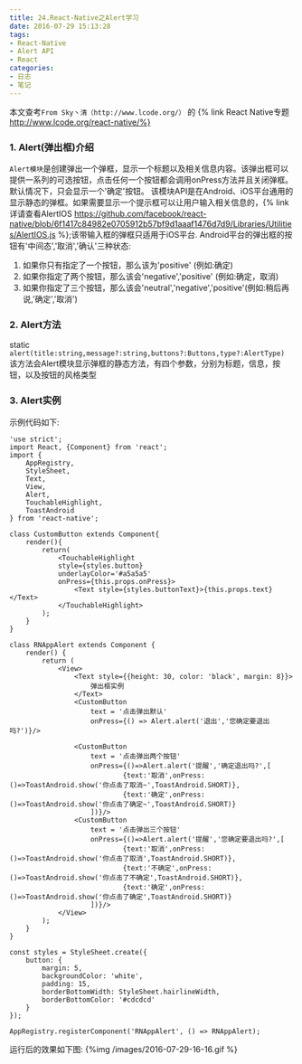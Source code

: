 ```yaml
---
title: 24.React-Native之Alert学习
date: 2016-07-29 15:13:28
tags:
- React-Native
- Alert API
- React
categories:
- 日志
- 笔记
---
```


本文查考`From Sky丶清（http://www.lcode.org/）` 的 {% link React Native专题 http://www.lcode.org/react-native/%}

### 1. Alert(弹出框)介绍
`Alert模块`是创建弹出一个弹框，显示一个标题以及相关信息内容。该弹出框可以提供一系列的可选按钮，点击任何一个按钮都会调用onPress方法并且关闭弹框。默认情况下，只会显示一个'确定'按钮。
该模块API是在Android、iOS平台通用的显示静态的弹框。如果需要显示一个提示框可以让用户输入相关信息的，{% link 详请查看AlertIOS https://github.com/facebook/react-native/blob/6f1417c84982e0705912b57bf9d1aaaf1476d7d9/Libraries/Utilities/AlertIOS.js %};该带输入框的弹框只适用于iOS平台.
Android平台的弹出框的按钮有'中间态','取消','确认'三种状态:
  1. 如果你只有指定了一个按钮，那么该为'positive' (例如:确定)
  2. 如果你指定了两个按钮，那么该会'negative','positive' (例如:确定，取消)
  3. 如果你指定了三个按钮，那么该会'neutral','negative','positive'(例如:稍后再说,'确定','取消')

### 2. Alert方法
static `alert(title:string,message?:string,buttons?:Buttons,type?:AlertType)`  该方法会Alert模块显示弹框的静态方法，有四个参数，分别为标题，信息，按钮，以及按钮的风格类型

### 3. Alert实例
示例代码如下:
```
'use strict';
import React, {Component} from 'react';
import {
    AppRegistry,
    StyleSheet,
    Text,
    View,
    Alert,
    TouchableHighlight,
    ToastAndroid
} from 'react-native';

class CustomButton extends Component{
    render(){
        return(
            <TouchableHighlight
            style={styles.button}
            underlayColor='#a5a5a5'
            onPress={this.props.onPress}>
                <Text style={styles.buttonText}>{this.props.text}</Text>
            </TouchableHighlight>
        );
    }
}

class RNAppAlert extends Component {
    render() {
        return (
            <View>
                <Text style={{height: 30, color: 'black', margin: 8}}>
                    弹出框实例
                </Text>
                <CustomButton
                    text = '点击弹出默认'
                    onPress={() => Alert.alert('退出','您确定要退出吗?')}/>

                <CustomButton
                    text = '点击弹出两个按钮'
                    onPress={()=>Alert.alert('提醒','确定退出吗?',[
                            {text:'取消',onPress:()=>ToastAndroid.show('你点击了取消~',ToastAndroid.SHORT)},
                            {text:'确定',onPress:()=>ToastAndroid.show('你点击了确定~',ToastAndroid.SHORT)}
                    ])}/>
                <CustomButton
                    text = '点击弹出三个按钮'
                    onPress={()=>Alert.alert('提醒','您确定要退出吗?',[
                            {text:'取消',onPress:()=>ToastAndroid.show('你点击了取消',ToastAndroid.SHORT)},
                            {text:'不确定',onPress:()=>ToastAndroid.show('你点击了不确定',ToastAndroid.SHORT)},
                            {text:'确定',onPress:()=>ToastAndroid.show('你点击了确定',ToastAndroid.SHORT)}
                    ])}/>
            </View>
        );
    }
}

const styles = StyleSheet.create({
    button: {
        margin: 5,
        backgroundColor: 'white',
        padding: 15,
        borderBottomWidth: StyleSheet.hairlineWidth,
        borderBottomColor: '#cdcdcd'
    }
});

AppRegistry.registerComponent('RNAppAlert', () => RNAppAlert);
```
运行后的效果如下图:
{%img /images/2016-07-29-16-16.gif %}
